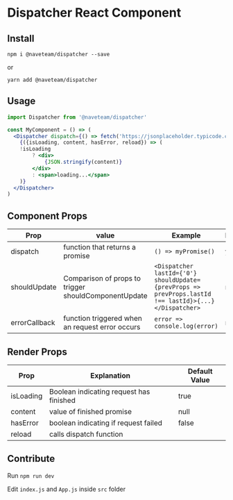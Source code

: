 # Dispatcher React Component

## Install

`npm i @naveteam/dispatcher --save`

or

`yarn add @naveteam/dispatcher`

## Usage

```jsx
import Dispatcher from '@naveteam/dispatcher'

const MyComponent = () => (
  <Dispatcher dispatch={() => fetch('https://jsonplaceholder.typicode.com/todos/1')}>
    {({isLoading, content, hasError, reload}) => (
    !isLoading
        ? <div>
            {JSON.stringify(content)}
        </div>
        : <span>loading...</span>
    )}
  </Dispatcher>
)
```

## Component Props

| Prop  |  value | Example | Required |
|---|---|---|---|
| dispatch | function that returns a promise |  `() => myPromise()` | yes |
| shouldUpdate  | Comparison of props to trigger shouldComponentUpdate  | ```<Dispatcher lastId={'0'} shouldUpdate={prevProps => prevProps.lastId !== lastId}>{...}</Dispatcher> ``` | no |
| errorCallback  | function triggered when an request error occurs  |  `error => console.log(error)` | no |

## Render Props

| Prop  | Explanation | Default Value |
|---|---|---|
| isLoading | Boolean indicating request has finished | true |
| content | value of finished promise | null |
| hasError | boolean indicating if request failed | false |
| reload | calls dispatch function

## Contribute

Run `npm run dev`

Edit `index.js` and `App.js` inside `src` folder